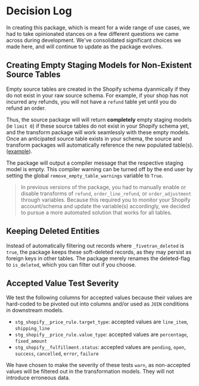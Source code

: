 # Decision Log

In creating this package, which is meant for a wide range of use cases, we had to take opinionated stances on a few different questions we came across during development. We've consolidated significant choices we made here, and will continue to update as the package evolves. 

## Creating Empty Staging Models for Non-Existent Source Tables

Empty source tables are created in the Shopify schema dyanmically if they do not exist in your raw source schema. For example, if your shop has not incurred any refunds, you will not have a `refund` table yet until you do refund an order. 

Thus, the source package will will return **completely** empty staging models (ie `limit 0`) if these source tables do not exist in your Shopify schema yet, and the transform package will work seamlessly with these empty models. Once an anticipated source table exists in your schema, the source and transform packages will automatically reference the new populated table(s). ([example](https://github.com/fivetran/dbt_shopify_source/blob/main/models/tmp/stg_shopify__refund_tmp.sql)). 

The package will output a compiler message that the respective staging model is empty. This compiler warning can be turned off by the end user by setting the global `remove_empty_table_warnings` variable to `True`.

> In previous versions of the package, you had to manually enable or disable transforms of `refund`, `order_line_refund`, or `order_adjustment` through variables. Because this required you to monitor your Shopify account/schema and update the variable(s) accordingly, we decided to pursue a more automated solution that works for all tables.

## Keeping Deleted Entities 

Instead of automatically filtering out records where `_fivetran_deleted` is `true`, the package keeps these soft-deleted records, as they may persist as foreign keys in other tables. The package merely renames the deleted-flag to `is_deleted`, which you can filter out if you choose.

## Accepted Value Test Severity

We test the following columns for accepted values because their values are hard-coded to be pivoted out into columns and/or used as `JOIN` conditions in downstream models.
- `stg_shopify__price_rule.target_type`: accepted values are `line_item`, `shipping_line`
- `stg_shopify__price_rule.value_type`: accepted values are `percentage`, `fixed_amount`
- `stg_shopify__fulfillment.status`: accepted values are `pending`, `open`, `success`, `cancelled`, `error`, `failure`

We have chosen to make the severity of these tests `warn`, as non-accepted values will be filtered out in the transformation models. They will not introduce erroneous data.